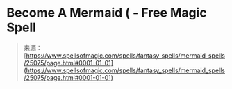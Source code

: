 <!--yml
category: 未分类
date: 2024-06-12 19:11:40
-->

# Become A Mermaid ( - Free Magic Spell

> 来源：[https://www.spellsofmagic.com/spells/fantasy_spells/mermaid_spells/25075/page.html#0001-01-01](https://www.spellsofmagic.com/spells/fantasy_spells/mermaid_spells/25075/page.html#0001-01-01)